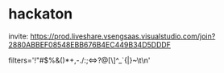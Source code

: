 # hackaton
invite: https://prod.liveshare.vsengsaas.visualstudio.com/join?2880ABBEF08548EBB676B4EC449B34D5DDDF

filters='!"#$%&()*+,-./:;<=>?@[\\]^_`{|}~\t\n'
